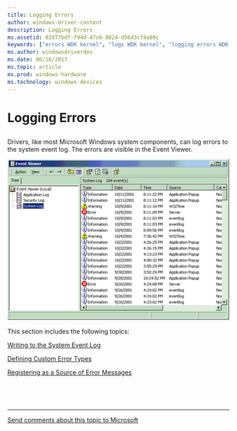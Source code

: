 ```yaml
---
title: Logging Errors
author: windows-driver-content
description: Logging Errors
ms.assetid: 02d77bdf-f94d-47c6-8824-d5643cf4a89c
keywords: ["errors WDK kernel", "logs WDK kernel", "logging errors WDK kernel", "log files WDK kernel", "messages WDK error logs"]
ms.author: windowsdriverdev
ms.date: 06/16/2017
ms.topic: article
ms.prod: windows-hardware
ms.technology: windows-devices
---
```


# Logging Errors


## <a href="" id="ddk-logging-errors-kg"></a>


Drivers, like most Microsoft Windows system components, can log errors to the system event log. The errors are visible in the Event Viewer.

![screen shot of the event viewer main window](images/event-viewer.png)

This section includes the following topics:

[Writing to the System Event Log](writing-to-the-system-event-log.md)

[Defining Custom Error Types](defining-custom-error-types.md)

[Registering as a Source of Error Messages](registering-as-a-source-of-error-messages.md)

 

 


--------------------
[Send comments about this topic to Microsoft](mailto:wsddocfb@microsoft.com?subject=Documentation%20feedback%20%5Bkernel\kernel%5D:%20Logging%20Errors%20%20RELEASE:%20%286/14/2017%29&body=%0A%0APRIVACY%20STATEMENT%0A%0AWe%20use%20your%20feedback%20to%20improve%20the%20documentation.%20We%20don't%20use%20your%20email%20address%20for%20any%20other%20purpose,%20and%20we'll%20remove%20your%20email%20address%20from%20our%20system%20after%20the%20issue%20that%20you're%20reporting%20is%20fixed.%20While%20we're%20working%20to%20fix%20this%20issue,%20we%20might%20send%20you%20an%20email%20message%20to%20ask%20for%20more%20info.%20Later,%20we%20might%20also%20send%20you%20an%20email%20message%20to%20let%20you%20know%20that%20we've%20addressed%20your%20feedback.%0A%0AFor%20more%20info%20about%20Microsoft's%20privacy%20policy,%20see%20http://privacy.microsoft.com/default.aspx. "Send comments about this topic to Microsoft")


